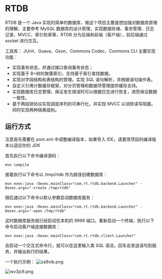 # RTDB

RTDB 是一个 Java 实现的简单的数据库，做这个项目主要是想加强对数据库原理的理解，主要参考 MySQL 数据库的设计原理，实现数据存储、事务管理、日志记录、MVCC、索引检索等，RTDB 分为后端和前端（客户端），前后端通过 socket 进行交互。

工具库： JUnit、Guava、Gson、Commons Codec、Commons CLI
主要实现功能：
- 实现事务状态，并通过接口查询事务状态；
- 实现基于 B+树的聚簇索引，支持基于索引查找数据。
- 实现对字段结构和表结构的管理。实现 SQL 语句解析，并根据语句操作表。
- 自定义引用计数缓存框架，对分页管理和数据项管理提供缓存支持。
- 实现数据库日志管理，保证发生错误时可以根据日志进行恢复，进而保证数据一致性。
- 基于两段锁协议实现调度序列的可串行化，并实现 MVCC 以消除读写阻塞。同时实现两种隔离级别。

## 运行方式

注意首先需要在 pom.xml 中调整编译版本，如果导入 IDE，请更改项目的编译版本以适应你的 JDK

首先执行以下命令编译源码：

```shell
mvn compile
```

接着执行以下命令以 /tmp/rtdb 作为路径创建数据库：

```shell
mvn exec:java -Dexec.mainClass="com.rt.rtdb.backend.Launcher" -Dexec.args="-create /tmp/rtdb"
```

随后通过以下命令以默认参数启动数据库服务：

```shell
mvn exec:java -Dexec.mainClass="com.rt.rtdb.backend.Launcher" -Dexec.args="-open /tmp/rtdb"
```

这时数据库服务就已经启动在本机的 9999 端口。重新启动一个终端，执行以下命令启动客户端连接数据库：

```shell
mvn exec:java -Dexec.mainClass="com.rt.rtdb.client.Launcher"
```

会启动一个交互式命令行，就可以在这里输入类 SQL 语法，回车会发送语句到服务，并输出执行的结果。

一个执行示例：
![za9vib.png](https://files.catbox.moe/za9vib.png)

![wv3jc8.png](https://files.catbox.moe/wv3jc8.png)

